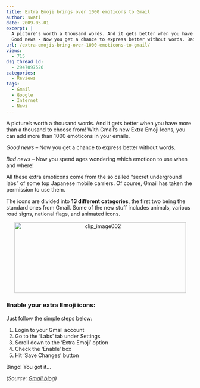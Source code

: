 ```yaml
---
title: Extra Emoji brings over 1000 emoticons to Gmail
author: swati
date: 2009-05-01
excerpt: |
  A picture's worth a thousand words. And it gets better when you have more than a thousand to choose from! With Gmail’s new Extra Emoji Icons, you can add more than 1000 emoticons in your emails.
  Good news - Now you get a chance to express better without words. Bad news - Now you spend ages wondering which emoticon to use when and where!
url: /extra-emojis-bring-over-1000-emoticons-to-gmail/
views:
  - 715
dsq_thread_id:
  - 2947097526
categories:
  - Reviews
tags:
  - Gmail
  - Google
  - Internet
  - News
---
```

A picture&#8217;s worth a thousand words. And it gets better when you have more than a thousand to choose from! With Gmail’s new Extra Emoji Icons, you can add more than 1000 emoticons in your emails.

*Good news* &#8211; Now you get a chance to express better without words.

*Bad news* &#8211; Now you spend ages wondering which emoticon to use when and where!

All these extra emoticons come from the so called “secret underground labs” of some top Japanese mobile carriers. Of course, Gmail has taken the permission to use them.

The icons are divided into **13 different categories**, the first two being the standard ones from Gmail. Some of the new stuff includes animals, various road signs, national flags, and animated icons.

<p style="text-align: center">
  <img class="aligncenter wp-image-53371" style="border: 0pt none" src="http://cdn.devilsworkshop.org/files/2009/05/clip-image0021.jpg" border="0" alt="clip_image002" width="461" height="190" />
</p>

### Enable your extra Emoji icons:

Just follow the simple steps below:

  1. Login to your Gmail account
  2. Go to the ‘Labs’ tab under Settings
  3. Scroll down to the ‘Extra Emoji’ option
  4. Check the ‘Enable’ box
  5. Hit ‘Save Changes’ button

Bingo! You got it…

[][1]

*(Source: <a href="http://gmailblog.blogspot.com/2009/04/new-in-labs-extra-emoticons.html" onclick="_gaq.push(['_trackEvent', 'outbound-article', 'http://gmailblog.blogspot.com/2009/04/new-in-labs-extra-emoticons.html', 'Gmail blog']);" >Gmail blog</a>)*

 [1]: http://cdn.devilsworkshop.org/files/2009/05/clip-image0022.jpg
